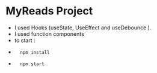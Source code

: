 # MyReads Project

* I used Hooks (useState, UseEffect and useDebounce ).
* I used function components
* to start :
*       npm install
*       npm start
